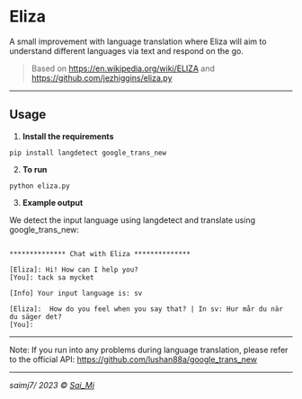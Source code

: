 # Eliza
A small improvement with language translation where Eliza will aim to understand different languages via text and respond on the go.

> Based on https://en.wikipedia.org/wiki/ELIZA and https://github.com/jezhiggins/eliza.py

---

## Usage

1. **Install the requirements**

```
pip install langdetect google_trans_new
```

2. **To run** 

```
python eliza.py
```

3. **Example output**

We detect the input language using langdetect and translate using google_trans_new:

```

************** Chat with Eliza **************

[Eliza]: Hi! How can I help you?
[You]: tack sa mycket

[Info] Your input language is: sv

[Eliza]:  How do you feel when you say that? | In sv: Hur mår du när du säger det?
[You]:

```
---

Note: If you run into any problems during language translation, please refer to the official API: https://github.com/lushan88a/google_trans_new

---

_saimj7/ 2023 © <a href="http://saimj7.github.io" target="_blank">Sai_Mj</a>_
